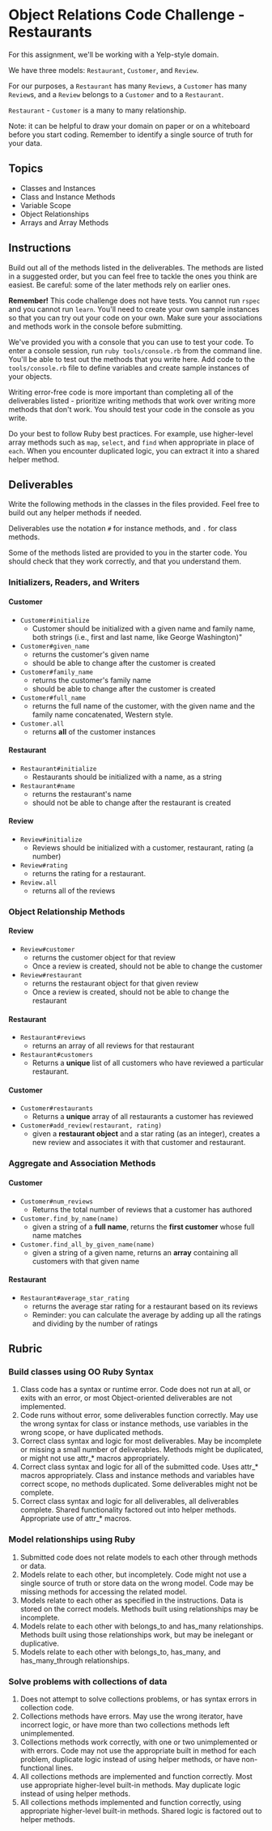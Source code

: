 # Object Relations Code Challenge - Restaurants

For this assignment, we'll be working with a Yelp-style domain.

We have three models: `Restaurant`, `Customer`, and `Review`.

For our purposes, a `Restaurant` has many `Reviews`, a `Customer` has many `Review`s, and a `Review` belongs to a `Customer` and to a `Restaurant`.

`Restaurant` - `Customer` is a many to many relationship.

Note: it can be helpful to draw your domain on paper or on a whiteboard before you start coding. Remember to identify a single source of truth for your data.

## Topics

- Classes and Instances
- Class and Instance Methods
- Variable Scope
- Object Relationships
- Arrays and Array Methods

## Instructions

Build out all of the methods listed in the deliverables. The methods are listed in a suggested order, but you can feel free to tackle the ones you think are easiest. Be careful: some of the later methods rely on earlier ones.

**Remember!** This code challenge does not have tests. You cannot run `rspec` and you cannot run `learn`. You'll need to create your own sample instances so that you can try out your code on your own. Make sure your associations and methods work in the console before submitting.

We've provided you with a console that you can use to test your code. To enter a console session, run `ruby tools/console.rb` from the command line. You'll be able to test out the methods that you write here. Add code to the `tools/console.rb` file to define variables and create sample instances of your objects.

Writing error-free code is more important than completing all of the deliverables listed - prioritize writing methods that work over writing more methods that don't work. You should test your code in the console as you write.

Do your best to follow Ruby best practices. For example, use higher-level array methods such as `map`, `select`, and `find` when appropriate in place of `each`. When you encounter duplicated logic, you can extract it into a shared helper method.

## Deliverables

Write the following methods in the classes in the files provided. Feel free to build out any helper methods if needed.

Deliverables use the notation `#` for instance methods, and `.` for class methods.

Some of the methods listed are provided to you in the starter code. You should check that they work correctly, and that you understand them.

### Initializers, Readers, and Writers

#### Customer

- `Customer#initialize`
  - Customer should be initialized with a given name and family name, both strings (i.e., first and last name, like George Washington)"
- `Customer#given_name`
  - returns the customer's given name
  - should be able to change after the customer is created
- `Customer#family_name`
  - returns the customer's family name
  - should be able to change after the customer is created
- `Customer#full_name`
  - returns the full name of the customer, with the given name and the family name concatenated, Western style.
- `Customer.all`
  - returns **all** of the customer instances

#### Restaurant

- `Restaurant#initialize`
  - Restaurants should be initialized with a name, as a string
- `Restaurant#name`
  - returns the restaurant's name
  - should not be able to change after the restaurant is created

#### Review

- `Review#initialize`
  - Reviews should be initialized with a customer, restaurant, rating (a number)
- `Review#rating`
  - returns the rating for a restaurant.
- `Review.all`
  - returns all of the reviews

### Object Relationship Methods

#### Review

- `Review#customer`
  - returns the customer object for that review
  - Once a review is created, should not be able to change the customer
- `Review#restaurant`
  - returns the restaurant object for that given review
  - Once a review is created, should not be able to change the restaurant

#### Restaurant

- `Restaurant#reviews`
  - returns an array of all reviews for that restaurant
- `Restaurant#customers`
  - Returns a **unique** list of all customers who have reviewed a particular restaurant.

#### Customer

- `Customer#restaurants`
  - Returns a **unique** array of all restaurants a customer has reviewed
- `Customer#add_review(restaurant, rating)`
  - given a **restaurant object** and a star rating (as an integer), creates a new review and associates it with that customer and restaurant.

### Aggregate and Association Methods

#### Customer

- `Customer#num_reviews`
  - Returns the total number of reviews that a customer has authored
- `Customer.find_by_name(name)`
  - given a string of a **full name**, returns the **first customer** whose full name matches
- `Customer.find_all_by_given_name(name)`
  - given a string of a given name, returns an **array** containing all customers with that given name

#### Restaurant

- `Restaurant#average_star_rating`
  - returns the average star rating for a restaurant based on its reviews
  - Reminder: you can calculate the average by adding up all the ratings and dividing by the number of ratings

## Rubric

### Build classes using OO Ruby Syntax

1. Class code has a syntax or runtime error. Code does not run at all, or exits with an error, or most Object-oriented deliverables are not implemented.
2. Code runs without error, some deliverables function correctly. May use the wrong syntax for class or instance methods, use variables in the wrong scope, or have duplicated methods.
3. Correct class syntax and logic for most deliverables. May be incomplete or missing a small number of deliverables. Methods might be duplicated, or might not use attr\_\* macros appropriately.
4. Correct class syntax and logic for all of the submitted code. Uses attr\_\* macros appropriately. Class and instance methods and variables have correct scope, no methods duplicated. Some deliverables might not be complete.
5. Correct class syntax and logic for all deliverables, all deliverables complete. Shared functionality factored out into helper methods. Appropriate use of attr\_\* macros.

### Model relationships using Ruby

1. Submitted code does not relate models to each other through methods or data.
2. Models relate to each other, but incompletely. Code might not use a single source of truth or store data on the wrong model. Code may be missing methods for accessing the related model.
3. Models relate to each other as specified in the instructions. Data is stored on the correct models. Methods built using relationships may be incomplete.
4. Models relate to each other with belongs_to and has_many relationships. Methods built using those relationships work, but may be inelegant or duplicative.
5. Models relate to each other with belongs_to, has_many, and has_many_through relationships.

### Solve problems with collections of data

1. Does not attempt to solve collections problems, or has syntax errors in collection code.
2. Collections methods have errors. May use the wrong iterator, have incorrect logic, or have more than two collections methods left unimplemented.
3. Collections methods work correctly, with one or two unimplemented or with errors. Code may not use the appropriate built in method for each problem, duplicate logic instead of using helper methods, or have non-functional lines.
4. All collections methods are implemented and function correctly. Most use appropriate higher-level built-in methods. May duplicate logic instead of using helper methods.
5. All collections methods implemented and function correctly, using appropriate higher-level built-in methods. Shared logic is factored out to helper methods.
